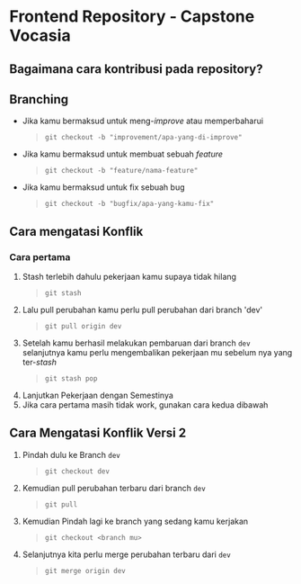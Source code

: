 ﻿# Frontend Repository - Capstone Vocasia

## Bagaimana cara kontribusi pada repository?

## Branching

- Jika kamu bermaksud untuk meng-_improve_ atau memperbaharui
  > `git checkout -b "improvement/apa-yang-di-improve"`
- Jika kamu bermaksud untuk membuat sebuah _feature_
  > `git checkout -b "feature/nama-feature"`
- Jika kamu bermaksud untuk fix sebuah bug
  > `git checkout -b "bugfix/apa-yang-kamu-fix"`

## Cara mengatasi Konflik

### Cara pertama

1. Stash terlebih dahulu pekerjaan kamu supaya tidak hilang
   > `git stash`
2. Lalu pull perubahan kamu perlu pull perubahan dari branch 'dev'
   > `git pull origin dev`
3. Setelah kamu berhasil melakukan pembaruan dari branch `dev` selanjutnya kamu perlu mengembalikan pekerjaan mu sebelum nya yang ter-_stash_
   > `git stash pop`
4. Lanjutkan Pekerjaan dengan Semestinya
5. Jika cara pertama masih tidak work, gunakan cara kedua dibawah

## Cara Mengatasi Konflik Versi 2

1. Pindah dulu ke Branch `dev`

   > `git checkout dev`

2. Kemudian pull perubahan terbaru dari branch `dev`

   > `git pull`

3. Kemudian Pindah lagi ke branch yang sedang kamu kerjakan

   > `git checkout <branch mu>`

4. Selanjutnya kita perlu merge perubahan terbaru dari `dev`

   > `git merge origin dev`
